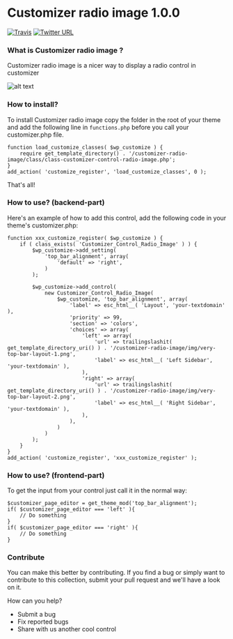 # Customizer radio image 1.0.0
[![Travis](https://img.shields.io/badge/license-GPL-green.svg)](http://www.gnu.org/licenses/old-licenses/gpl-2.0.html) [![Twitter URL](https://img.shields.io/twitter/url/http/shields.io.svg?style=social)](https://twitter.com/intent/tweet?text=Check%20out%20this%20awesome%20customizer%20control%20from%20@Themeisle%20team!%20https://github.com/Codeinwp/customizer-controls/tree/master/customizer-radio-image)
### What is Customizer radio image ?

Customizer radio image is a nicer way to display a radio control in customizer

![alt text](http://res.cloudinary.com/vertigo-studio-srl/image/upload/v1508847878/select_oevdtd.gif)

### How to install?

To install Customizer radio image copy the folder in the root of your theme and add the following line in `functions.php` before you call your customizer.php file.
    
    function load_customize_classes( $wp_customize ) {
        require get_template_directory() . '/customizer-radio-image/class/class-customizer-control-radio-image.php';
    }
    add_action( 'customize_register', 'load_customize_classes', 0 );
         
That's all!

### How to use? (backend-part)

Here's an example of how to add this control, add the following code in your theme's customizer.php:

    function xxx_customize_register( $wp_customize ) {
        if ( class_exists( 'Customizer_Control_Radio_Image' ) ) {
            $wp_customize->add_setting(
                'top_bar_alignment', array(
                    'default' => 'right',
                )
            );
            
            $wp_customize->add_control(
                new Customizer_Control_Radio_Image(
                    $wp_customize, 'top_bar_alignment', array(
                        'label' => esc_html__( 'Layout', 'your-textdomain' ),
                        'priority' => 99,
                        'section' => 'colors',
                        'choices' => array(
                            'left' => array(
                                'url' => trailingslashit( get_template_directory_uri() ) . '/customizer-radio-image/img/very-top-bar-layout-1.png',
                                'label' => esc_html__( 'Left Sidebar', 'your-textdomain' ),
                            ),
                            'right' => array(
                                'url' => trailingslashit( get_template_directory_uri() ) . '/customizer-radio-image/img/very-top-bar-layout-2.png',
                                'label' => esc_html__( 'Right Sidebar', 'your-textdomain' ),
                            ),
                        ),
                    )
                )
            );
        }
    }
    add_action( 'customize_register', 'xxx_customize_register' );

### How to use? (frontend-part)

To get the input from your control just call it in the normal way:

    $customizer_page_editor = get_theme_mod('top_bar_alignment');
    if( $customizer_page_editor === 'left' ){
        // Do something
    }
    if( $customizer_page_editor === 'right' ){
        // Do something
    }

### Contribute

You can make this better by contributing. If you find a bug or simply want to contribute to this collection, submit your pull request and we'll have a look on it.  

How can you help?
- Submit a bug
- Fix reported bugs
- Share with us another cool control

